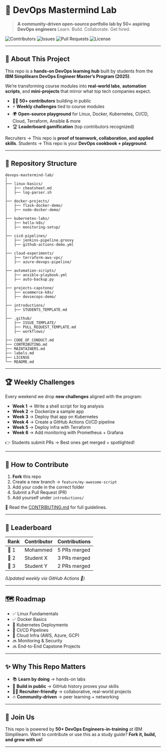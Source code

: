 # 🚀 DevOps Mastermind Lab

> **A community-driven open-source portfolio lab by 50+ aspiring DevOps engineers**
> Learn. Build. Collaborate. Get hired.

![Contributors](https://img.shields.io/github/contributors/ibm-devops-engineers/devops-mastermind-lab?color=blue)
![Issues](https://img.shields.io/github/issues/ibm-devops-engineers/devops-mastermind-lab)
![Pull Requests](https://img.shields.io/github/issues-pr/ibm-devops-engineers/devops-mastermind-lab)
![License](https://img.shields.io/github/license/ibm-devops-engineers/devops-mastermind-lab)

---

## 📖 About This Project

This repo is a **hands-on DevOps learning hub** built by students from the **IBM Simplilearn DevOps Engineer Master’s Program (2025)**.

We’re transforming course modules into **real-world labs**, **automation scripts**, and **mini-projects** that mirror what top tech companies expect.

* 👩‍💻 **50+ contributors** building in public
* ⚡ **Weekly challenges** tied to course modules
* 🌍 **Open-source playground** for Linux, Docker, Kubernetes, CI/CD, Cloud, Terraform, Ansible & more
* 🏆 **Leaderboard gamification** (top contributors recognized)

Recruiters → This repo is **proof of teamwork, collaboration, and applied skills**.
Students → This repo is your **DevOps cookbook + playground**.

---

## 📂 Repository Structure

```
devops-mastermind-lab/
│
├── linux-basics/           
│   ├── cheatsheet.md
│   ├── log-parser.sh
│
├── docker-projects/        
│   ├── flask-docker-demo/
│   ├── node-docker-demo/
│
├── kubernetes-labs/        
│   ├── hello-k8s/
│   ├── monitoring-setup/
│
├── cicd-pipelines/         
│   ├── jenkins-pipeline.groovy
│   ├── github-actions-demo.yml
│
├── cloud-experiments/      
│   ├── terraform-aws-vpc/
│   ├── azure-devops-pipeline/
│
├── automation-scripts/     
│   ├── ansible-playbook.yml
│   ├── auto-backup.py
│
├── projects-capstone/      
│   ├── ecommerce-k8s/
│   ├── devsecops-demo/
│
├── introductions/          
│   ├── STUDENTS_TEMPLATE.md
│
├── .github/                
│   ├── ISSUE_TEMPLATE/
│   ├── PULL_REQUEST_TEMPLATE.md
│   ├── workflows/
│
├── CODE_OF_CONDUCT.md
├── CONTRIBUTING.md
├── MAINTAINERS.md
├── labels.md
├── LICENSE
└── README.md
```

---

## 🏆 Weekly Challenges

Every weekend we drop **new challenges** aligned with the program:

* **Week 1** → Write a shell script for log analysis
* **Week 2** → Dockerize a sample app
* **Week 3** → Deploy that app on Kubernetes
* **Week 4** → Create a GitHub Actions CI/CD pipeline
* **Week 5** → Deploy infra with Terraform
* **Week 6** → Add monitoring with Prometheus + Grafana

👉 Students submit PRs → Best ones get merged + spotlighted!

---

## 🤝 How to Contribute

1. **Fork** this repo
2. Create a new branch → `feature/my-awesome-script`
3. Add your code in the correct folder
4. Submit a Pull Request (PR)
5. Add yourself under `introductions/`

📌 Read the [CONTRIBUTING.md](CONTRIBUTING.md) for full guidelines.

---

## 🌟 Leaderboard

| Rank | Contributor | Contributions |
| ---- | ----------- | ------------- |
| 🥇 1 | Mohammed    | 5 PRs merged  |
| 🥈 2 | Student X   | 3 PRs merged  |
| 🥉 3 | Student Y   | 2 PRs merged  |

*(Updated weekly via GitHub Actions 🤖)*

---

## 🗺️ Roadmap

* ✅ Linux Fundamentals
* ✅ Docker Basics
* 🚧 Kubernetes Deployments
* 🚧 CI/CD Pipelines
* 🚧 Cloud Infra (AWS, Azure, GCP)
* 🔜 Monitoring & Security
* 🔜 End-to-End Capstone Projects

---

## ✨ Why This Repo Matters

* 📚 **Learn by doing** → hands-on labs
* 🤝 **Build in public** → GitHub history proves your skills
* 🧑‍💼 **Recruiter-friendly** → collaborative, real-world projects
* 🔥 **Community-driven** → peer learning + networking

---

## 📢 Join Us

This repo is powered by **50+ DevOps Engineers-in-training** at IBM Simplilearn.
Want to contribute or use this as a study guide? **Fork it, build, and grow with us!**

---

